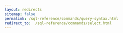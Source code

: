 ```yaml
---
layout: redirects
sitemap: false
permalink: /sql-reference/commands/query-syntax.html
redirect_to:  /sql-reference/commands/select.html
---
```


<!-- Make this a redirect topic -->
